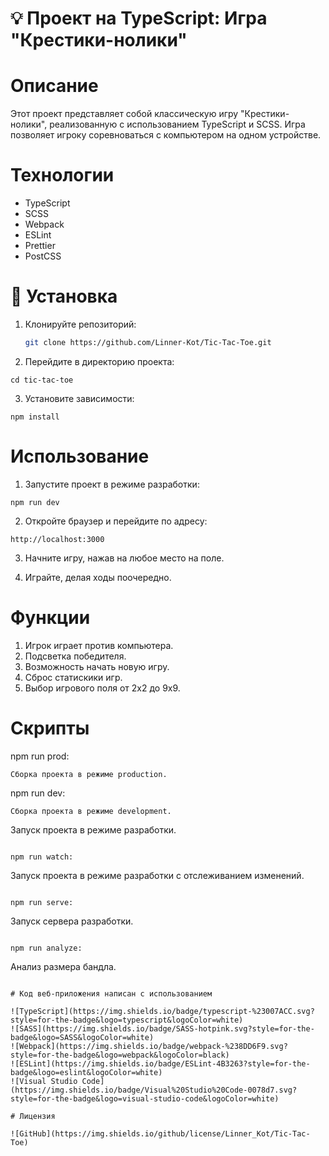 # 💡 Проект на TypeScript: Игра "Крестики-нолики"

# Описание

Этот проект представляет собой классическую игру "Крестики-нолики", реализованную с использованием TypeScript и SCSS. Игра позволяет игроку соревноваться с компьютером на одном устройстве.

# Технологии

- TypeScript
- SCSS
- Webpack
- ESLint
- Prettier
- PostCSS

# 🔧 Установка

1. Клонируйте репозиторий:

   ```bash
   git clone https://github.com/Linner-Kot/Tic-Tac-Toe.git

   ```

2. Перейдите в директорию проекта:

```
cd tic-tac-toe

```

3. Установите зависимости:

```
npm install

```

# Использование

1. Запустите проект в режиме разработки:

```
npm run dev

```

2. Откройте браузер и перейдите по адресу:

```
http://localhost:3000

```

3. Начните игру, нажав на любое место на поле.

4. Играйте, делая ходы поочередно.

# Функции

1. Игрок играет против компьютера.
2. Подсветка победителя.
3. Возможность начать новую игру.
4. Сброс статискики игр.
5. Выбор игрового поля от 2х2 до 9х9.

# Скрипты

npm run prod:

```
Сборка проекта в режиме production.

```

npm run dev:

```
Сборка проекта в режиме development.

```

Запуск проекта в режиме разработки.

```

npm run watch:

```

Запуск проекта в режиме разработки с отслеживанием изменений.

```

npm run serve:

```

Запуск сервера разработки.

```

npm run analyze:

```

Анализ размера бандла.

```

# Код веб-приложения написан с использованием

![TypeScript](https://img.shields.io/badge/typescript-%23007ACC.svg?style=for-the-badge&logo=typescript&logoColor=white)
![SASS](https://img.shields.io/badge/SASS-hotpink.svg?style=for-the-badge&logo=SASS&logoColor=white)
![Webpack](https://img.shields.io/badge/webpack-%238DD6F9.svg?style=for-the-badge&logo=webpack&logoColor=black)
![ESLint](https://img.shields.io/badge/ESLint-4B3263?style=for-the-badge&logo=eslint&logoColor=white)
![Visual Studio Code](https://img.shields.io/badge/Visual%20Studio%20Code-0078d7.svg?style=for-the-badge&logo=visual-studio-code&logoColor=white)

# Лицензия

![GitHub](https://img.shields.io/github/license/Linner_Kot/Tic-Tac-Toe)
